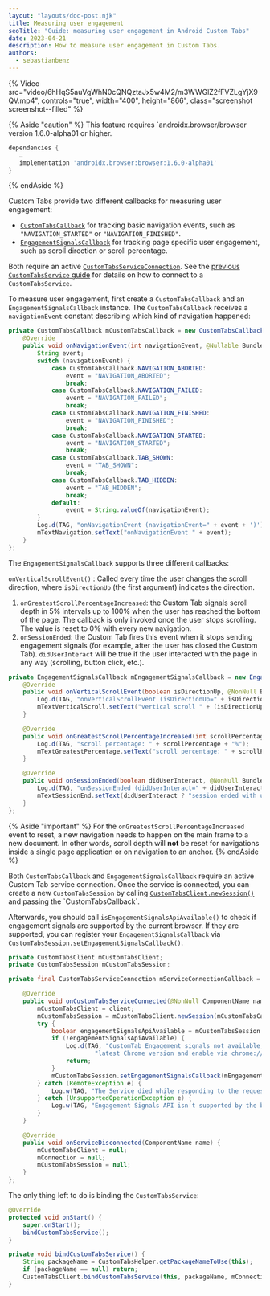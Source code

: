 ```yaml
---
layout: "layouts/doc-post.njk"
title: Measuring user engagement
seoTitle: "Guide: measuring user engagement in Android Custom Tabs"
date: 2023-04-21
description: How to measure user engagement in Custom Tabs.
authors:
  - sebastianbenz
---
```


{% Video src="video/6hHqS5auVgWhN0cQNQztaJx5w4M2/m3WWGlZ2fFVZLgYjX9QV.mp4", controls="true", width="400", height="866", class="screenshot screenshot--filled" %}

{% Aside "caution" %}
This feature requires `androidx.browser/browser version 1.6.0-alpha01 or higher.

```groovy
dependencies {
   …
   implementation 'androidx.browser:browser:1.6.0-alpha01'
}
```
{% endAside %}

Custom Tabs provide two different callbacks for measuring user engagement: 

* [`CustomTabsCallback`](https://developer.android.com/reference/androidx/browser/customtabs/CustomTabsCallback) for tracking basic navigation events, such as `"NAVIGATION_STARTED"` or `"NAVIGATION_FINISHED"`.
* [`EngagementSignalsCallback`](https://developer.android.com/reference/androidx/browser/customtabs/CustomTabsCallback) for tracking page specific user engagement, such as scroll direction or scroll percentage.

Both require an active [`CustomTabsServiceConnection`](https://developer.android.com/reference/androidx/browser/customtabs/CustomTabsServiceConnection). See the [previous `CustomTabsService` guide](/docs/android/custom-tabs/guide-warmup-prefetch/) for details on how to connect to a `CustomTabsService`.

To measure user engagement, first create a `CustomTabsCallback` and an `EngagementSignalsCallback` instance. The `CustomTabsCallback` receives a `navigationEvent` constant describing which kind of navigation happened:

```java
private CustomTabsCallback mCustomTabsCallback = new CustomTabsCallback() {
    @Override
    public void onNavigationEvent(int navigationEvent, @Nullable Bundle extras) {
        String event;
        switch (navigationEvent) {
            case CustomTabsCallback.NAVIGATION_ABORTED:
                event = "NAVIGATION_ABORTED";
                break;
            case CustomTabsCallback.NAVIGATION_FAILED:
                event = "NAVIGATION_FAILED";
                break;
            case CustomTabsCallback.NAVIGATION_FINISHED:
                event = "NAVIGATION_FINISHED";
                break;
            case CustomTabsCallback.NAVIGATION_STARTED:
                event = "NAVIGATION_STARTED";
                break;
            case CustomTabsCallback.TAB_SHOWN:
                event = "TAB_SHOWN";
                break;
            case CustomTabsCallback.TAB_HIDDEN:
                event = "TAB_HIDDEN";
                break;
            default:
                event = String.valueOf(navigationEvent);
        }
        Log.d(TAG, "onNavigationEvent (navigationEvent=" + event + ')');
        mTextNavigation.setText("onNavigationEvent " + event);
    }
};
```

The `EngagementSignalsCallback` supports three different callbacks:

`onVerticalScrollEvent()`
: Called every time the user changes the scroll direction, where `isDirectionUp` (the first argument) indicates the direction.
1. `onGreatestScrollPercentageIncreased`: the Custom Tab signals scroll depth in 5% intervals up to 100% when the user has reached the bottom of the page. The callback is only invoked once the user stops scrolling. The value is reset to 0% with every new navigation. 
1. `onSessionEnded`: the Custom Tab fires this event when it stops sending engagement signals (for example, after the user has closed the Custom Tab). `didUserInteract` will be true if the user interacted with the page in any way (scrolling, button click, etc.).

```java
private EngagementSignalsCallback mEngagementSignalsCallback = new EngagementSignalsCallback() {
    @Override
    public void onVerticalScrollEvent(boolean isDirectionUp, @NonNull Bundle extras) {
        Log.d(TAG, "onVerticalScrollEvent (isDirectionUp=" + isDirectionUp + ')');
        mTextVerticalScroll.setText("vertical scroll " + (isDirectionUp ? "UP️" : "DOWN"));
    }

    @Override
    public void onGreatestScrollPercentageIncreased(int scrollPercentage, @NonNull Bundle extras) {
        Log.d(TAG, "scroll percentage: " + scrollPercentage + "%");
        mTextGreatestPercentage.setText("scroll percentage: " + scrollPercentage + "%");
    }

    @Override
    public void onSessionEnded(boolean didUserInteract, @NonNull Bundle extras) {
        Log.d(TAG, "onSessionEnded (didUserInteract=" + didUserInteract + ')');
        mTextSessionEnd.setText(didUserInteract ? "session ended with user interaction" : "session ended without user interaction");
    }
};
```

{% Aside "important" %}
For the `onGreatestScrollPercentageIncreased` event to reset, a new navigation needs to happen on the main frame to a new document. In other words, scroll depth will **not** be reset for navigations inside a single page application or on navigation to an anchor.
{% endAside %}

Both `CustomTabsCallback` and `EngagementSignalsCallback` require an active Custom Tab service connection. Once the service is connected, you can create a new `CustomTabsSession` by calling [`CustomTabsClient.newSession()`](https://developer.android.com/reference/androidx/browser/customtabs/CustomTabsClient#newSession(androidx.browser.customtabs.CustomTabsCallback)) and passing the `CustomTabsCallback`.

Afterwards, you should call `isEngagementSignalsApiAvailable()` to check if engagement signals are supported by the current browser. If they are supported, you can register your `EngagementSignalsCallback` via `CustomTabsSession.setEngagementSignalsCallback()`.

```java
private CustomTabsClient mCustomTabsClient;
private CustomTabsSession mCustomTabsSession;

private final CustomTabsServiceConnection mServiceConnectionCallback = new CustomTabsServiceConnection() {

    @Override
    public void onCustomTabsServiceConnected(@NonNull ComponentName name, @NonNull CustomTabsClient client) {
        mCustomTabsClient = client;
        mCustomTabsSession = mCustomTabsClient.newSession(mCustomTabsCallback);
        try {
            boolean engagementSignalsApiAvailable = mCustomTabsSession.isEngagementSignalsApiAvailable(Bundle.EMPTY);
            if (!engagementSignalsApiAvailable) {
                Log.d(TAG, "CustomTab Engagement signals not available, make sure to use the " +
                        "latest Chrome version and enable via chrome://flags/#cct-real-time-engagement-signals");
                return;
            }
            mCustomTabsSession.setEngagementSignalsCallback(mEngagementSignalsCallback, Bundle.EMPTY);
        } catch (RemoteException e) {
            Log.w(TAG, "The Service died while responding to the request.", e);
        } catch (UnsupportedOperationException e) {
            Log.w(TAG, "Engagement Signals API isn't supported by the browser.", e);
        }
    }

    @Override
    public void onServiceDisconnected(ComponentName name) {
        mCustomTabsClient = null;
        mConnection = null;
        mCustomTabsSession = null;
    }
};
```

The only thing left to do is binding the `CustomTabsService`:


```java
@Override
protected void onStart() {
    super.onStart();
    bindCustomTabsService();
}

private void bindCustomTabsService() {
    String packageName = CustomTabsHelper.getPackageNameToUse(this);
    if (packageName == null) return;
    CustomTabsClient.bindCustomTabsService(this, packageName, mConnection);
}
```


